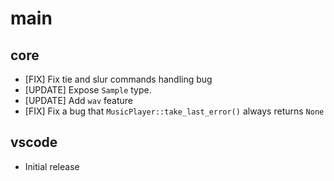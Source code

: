 main
====

core
----

- [FIX] Fix tie and slur commands handling bug
- [UPDATE] Expose `Sample` type.
- [UPDATE] Add `wav` feature
- [FIX] Fix a bug that `MusicPlayer::take_last_error()` always returns `None`

vscode
------

- Initial release
